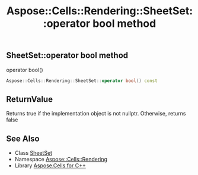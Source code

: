 ﻿---
title: Aspose::Cells::Rendering::SheetSet::operator bool method
linktitle: operator bool
second_title: Aspose.Cells for C++ API Reference
description: 'Aspose::Cells::Rendering::SheetSet::operator bool method. operator bool() in C++.'
type: docs
weight: 400
url: /cpp/aspose.cells.rendering/sheetset/operator_bool/
---
## SheetSet::operator bool method


operator bool()

```cpp
Aspose::Cells::Rendering::SheetSet::operator bool() const
```


## ReturnValue

Returns true if the implementation object is not nullptr. Otherwise, returns false

## See Also

* Class [SheetSet](../)
* Namespace [Aspose::Cells::Rendering](../../)
* Library [Aspose.Cells for C++](../../../)
